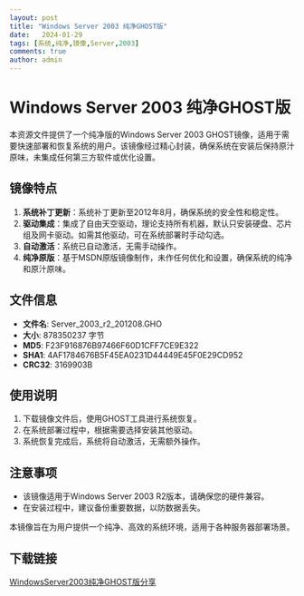 ```yaml
---
layout: post
title: "Windows Server 2003 纯净GHOST版"
date:   2024-01-29
tags: [系统,纯净,镜像,Server,2003]
comments: true
author: admin
---
```

# Windows Server 2003 纯净GHOST版

本资源文件提供了一个纯净版的Windows Server 2003 GHOST镜像，适用于需要快速部署和恢复系统的用户。该镜像经过精心封装，确保系统在安装后保持原汁原味，未集成任何第三方软件或优化设置。

## 镜像特点

1. **系统补丁更新**：系统补丁更新至2012年8月，确保系统的安全性和稳定性。
2. **驱动集成**：集成了自由天空驱动，理论支持所有机器，默认只安装硬盘、芯片组及网卡驱动。如需其他驱动，可在系统部署时手动勾选。
3. **自动激活**：系统已自动激活，无需手动操作。
4. **纯净原版**：基于MSDN原版镜像制作，未作任何优化和设置，确保系统的纯净和原汁原味。

## 文件信息

- **文件名**: Server_2003_r2_201208.GHO
- **大小**: 878350237 字节
- **MD5**: F23F916876B97466F60D1CFF7CE9E322
- **SHA1**: 4AF1784676B5F45EA0231D44449E45F0E29CD952
- **CRC32**: 3169903B

## 使用说明

1. 下载镜像文件后，使用GHOST工具进行系统恢复。
2. 在系统部署过程中，根据需要选择安装其他驱动。
3. 系统恢复完成后，系统将自动激活，无需额外操作。

## 注意事项

- 该镜像适用于Windows Server 2003 R2版本，请确保您的硬件兼容。
- 在安装过程中，建议备份重要数据，以防数据丢失。

本镜像旨在为用户提供一个纯净、高效的系统环境，适用于各种服务器部署场景。

## 下载链接

[WindowsServer2003纯净GHOST版分享](https://pan.quark.cn/s/4be0218b2873)